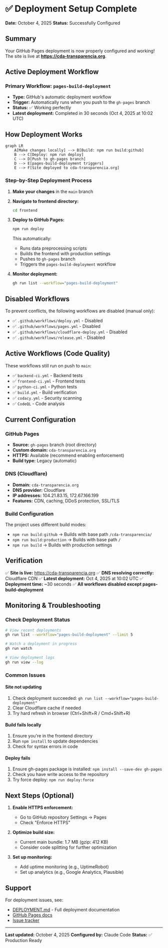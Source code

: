# ✅ Deployment Setup Complete

**Date:** October 4, 2025
**Status:** Successfully Configured

## Summary

Your GitHub Pages deployment is now properly configured and working! The site is live at **https://cda-transparencia.org**.

## Active Deployment Workflow

### Primary Workflow: `pages-build-deployment`
- **Type:** GitHub's automatic deployment workflow
- **Trigger:** Automatically runs when you push to the `gh-pages` branch
- **Status:** ✅ Working perfectly
- **Latest deployment:** Completed in 30 seconds (Oct 4, 2025 at 10:02 UTC)

## How Deployment Works

```mermaid
graph LR
    A[Make changes locally] --> B[Build: npm run build:github]
    B --> C[Deploy: npm run deploy]
    C --> D[Push to gh-pages branch]
    D --> E[pages-build-deployment triggers]
    E --> F[Site deployed to cda-transparencia.org]
```

### Step-by-Step Deployment Process

1. **Make your changes** in the `main` branch
2. **Navigate to frontend directory:**
   ```bash
   cd frontend
   ```
3. **Deploy to GitHub Pages:**
   ```bash
   npm run deploy
   ```
   This automatically:
   - Runs data preprocessing scripts
   - Builds the frontend with production settings
   - Pushes to `gh-pages` branch
   - Triggers the `pages-build-deployment` workflow

4. **Monitor deployment:**
   ```bash
   gh run list --workflow="pages-build-deployment"
   ```

## Disabled Workflows

To prevent conflicts, the following workflows are disabled (manual only):

- ✅ `.github/workflows/deploy.yml` - Disabled
- ✅ `.github/workflows/pages.yml` - Disabled
- ✅ `.github/workflows/cloudflare-deploy.yml` - Disabled
- ✅ `.github/workflows/release.yml` - Disabled

## Active Workflows (Code Quality)

These workflows still run on push to `main`:

- ✅ `backend-ci.yml` - Backend tests
- ✅ `frontend-ci.yml` - Frontend tests
- ✅ `python-ci.yml` - Python tests
- ✅ `build.yml` - Build verification
- ✅ `codacy.yml` - Security scanning
- ✅ `CodeQL` - Code analysis

## Current Configuration

### GitHub Pages
- **Source:** `gh-pages` branch (root directory)
- **Custom domain:** `cda-transparencia.org`
- **HTTPS:** Available (recommend enabling enforcement)
- **Build type:** Legacy (automatic)

### DNS (Cloudflare)
- **Domain:** `cda-transparencia.org`
- **DNS provider:** Cloudflare
- **IP addresses:** 104.21.83.15, 172.67.166.199
- **Features:** CDN, caching, DDoS protection, SSL/TLS

### Build Configuration
The project uses different build modes:
- `npm run build:github` → Builds with base path `/cda-transparencia/`
- `npm run build:production` → Builds with base path `/`
- `npm run build` → Builds with production settings

## Verification

✅ **Site is live:** https://cda-transparencia.org
✅ **DNS resolving correctly:** Cloudflare CDN
✅ **Latest deployment:** Oct 4, 2025 at 10:02 UTC
✅ **Deployment time:** ~30 seconds
✅ **All workflows disabled except pages-build-deployment**

## Monitoring & Troubleshooting

### Check Deployment Status
```bash
# View recent deployments
gh run list --workflow="pages-build-deployment" --limit 5

# Watch a deployment in progress
gh run watch

# View deployment logs
gh run view --log
```

### Common Issues

#### Site not updating
1. Check deployment succeeded: `gh run list --workflow="pages-build-deployment"`
2. Clear Cloudflare cache if needed
3. Try hard refresh in browser (Ctrl+Shift+R / Cmd+Shift+R)

#### Build fails locally
1. Ensure you're in the frontend directory
2. Run `npm install` to update dependencies
3. Check for syntax errors in code

#### Deploy fails
1. Ensure gh-pages package is installed: `npm install --save-dev gh-pages`
2. Check you have write access to the repository
3. Try force deploy: `npm run deploy:force`

## Next Steps (Optional)

1. **Enable HTTPS enforcement:**
   - Go to GitHub repository Settings → Pages
   - Check "Enforce HTTPS"

2. **Optimize build size:**
   - Current main bundle: 1.7 MB (gzip: 412 KB)
   - Consider code splitting for further optimization

3. **Set up monitoring:**
   - Add uptime monitoring (e.g., UptimeRobot)
   - Set up analytics (e.g., Google Analytics, Plausible)

## Support

For deployment issues, see:
- [DEPLOYMENT.md](DEPLOYMENT.md) - Full deployment documentation
- [GitHub Pages docs](https://docs.github.com/en/pages)
- [Issue tracker](https://github.com/flongstaff/cda-transparencia/issues)

---

**Last updated:** October 4, 2025
**Configured by:** Claude Code
**Status:** ✅ Production Ready
